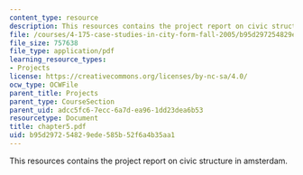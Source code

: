 ```yaml
---
content_type: resource
description: This resources contains the project report on civic structure in amsterdam.
file: /courses/4-175-case-studies-in-city-form-fall-2005/b95d297254829ede585b52f6a4b35aa1_chapter5.pdf
file_size: 757638
file_type: application/pdf
learning_resource_types:
- Projects
license: https://creativecommons.org/licenses/by-nc-sa/4.0/
ocw_type: OCWFile
parent_title: Projects
parent_type: CourseSection
parent_uid: adcc5fc6-7ecc-6a7d-ea96-1dd23dea6b53
resourcetype: Document
title: chapter5.pdf
uid: b95d2972-5482-9ede-585b-52f6a4b35aa1
---
```

This resources contains the project report on civic structure in amsterdam.